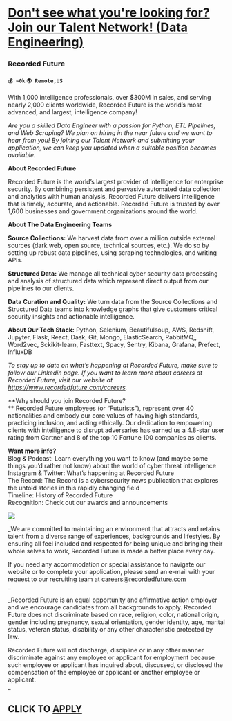 # [Don't see what you're looking for? Join our Talent Network! (Data Engineering)](https://www.remotewlb.com/apply/don-t-see-what-you-re-looking-for-join-our-talent-network-data-engineering)  
### Recorded Future  
#### `💰 ~0k` `🌎 Remote,US`  

With 1,000 intelligence professionals, over $300M in sales, and serving nearly 2,000 clients worldwide, Recorded Future is the world’s most advanced, and largest, intelligence company!

 _Are you a skilled Data Engineer with a passion for Python, ETL Pipelines, and Web Scraping? We plan on hiring in the near future and we want to hear from you! By joining our Talent Network and submitting your application, we can keep you updated when a suitable position becomes available._

**About Recorded Future**

Recorded Future is the world’s largest provider of intelligence for enterprise security. By combining persistent and pervasive automated data collection and analytics with human analysis, Recorded Future delivers intelligence that is timely, accurate, and actionable. Recorded Future is trusted by over 1,600 businesses and government organizations around the world.

**About The Data Engineering Teams**

**Source Collections:** We harvest data from over a million outside external sources (dark web, open source, technical sources, etc.). We do so by setting up robust data pipelines, using scraping technologies, and writing APIs.  

**Structured Data:** We manage all technical cyber security data processing and analysis of structured data which represent direct output from our pipelines to our clients.

**Data Curation and Quality:** We turn data from the Source Collections and Structured Data teams into knowledge graphs that give customers critical security insights and actionable intelligence.

**About Our Tech Stack:** Python, Selenium, Beautifulsoup, AWS, Redshift, Jupyter, Flask, React, Dask, Git, Mongo, ElasticSearch, RabbitMQ,, Word2vec, Sckikit-learn, Fasttext, Spacy, Sentry, Kibana, Grafana, Prefect, InfluxDB

_To stay up to date on what’s happening at Recorded Future, make sure to follow our Linkedin page. If you want to learn more about careers at Recorded Future, visit our website at https://www.recordedfuture.com/careers._

 **Why should you join Recorded Future?  
** Recorded Future employees (or “Futurists”), represent over 40 nationalities and embody our core values of having high standards, practicing inclusion, and acting ethically. Our dedication to empowering clients with intelligence to disrupt adversaries has earned us a 4.8-star user rating from Gartner and 8 of the top 10 Fortune 100 companies as clients.

**Want more info?**  
Blog & Podcast: Learn everything you want to know (and maybe some things you’d rather not know) about the world of cyber threat intelligence  
Instagram & Twitter: What’s happening at Recorded Future  
The Record: The Record is a cybersecurity news publication that explores the untold stories in this rapidly changing field  
Timeline: History of Recorded Future  
Recognition: Check out our awards and announcements

![](https://www.youtube.com/watch?v=2WhmRNPWIRk)

_We are committed to maintaining an environment that attracts and retains talent from a diverse range of experiences, backgrounds and lifestyles. By ensuring all feel included and respected for being unique and bringing their whole selves to work, Recorded Future is made a better place every day.  
  
If you need any accommodation or special assistance to navigate our website or to complete your application, please send an e-mail with your request to our recruiting team at careers@recordedfuture.com  
_

_Recorded Future is an equal opportunity and affirmative action employer and we encourage candidates from all backgrounds to apply. Recorded Future does not discriminate based on race, religion, color, national origin, gender including pregnancy, sexual orientation, gender identity, age, marital status, veteran status, disability or any other characteristic protected by law.  
  
Recorded Future will not discharge, discipline or in any other manner discriminate against any employee or applicant for employment because such employee or applicant has inquired about, discussed, or disclosed the compensation of the employee or applicant or another employee or applicant.  
_

  
## CLICK TO [APPLY](https://www.remotewlb.com/apply/don-t-see-what-you-re-looking-for-join-our-talent-network-data-engineering)

